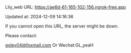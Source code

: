 Lily_web URL: https://ae6d-61-165-102-156.ngrok-free.app

Updated at: 2024-12-09 14:16:36

If you cannot open this URL, the server might be down.

Please contact: 

goley04@foxmail.com Or Wechat:GL_yeaH